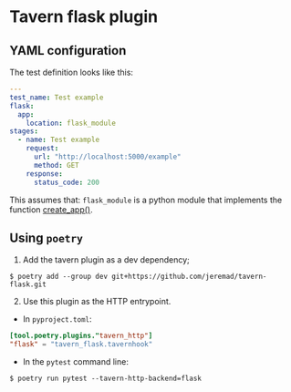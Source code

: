 # Tavern flask plugin

## YAML configuration

The test definition looks like this:

```yaml
---
test_name: Test example
flask:
  app:
    location: flask_module
stages:
  - name: Test example
    request:
      url: "http://localhost:5000/example"
      method: GET
    response:
      status_code: 200
```

This assumes that: `flask_module` is a python module that implements the function [create_app()](https://flask.palletsprojects.com/en/2.2.x/patterns/appfactories/#basic-factories).

## Using `poetry`

1. Add the tavern plugin as a dev dependency;

```shell
$ poetry add --group dev git+https://github.com/jeremad/tavern-flask.git
```

2. Use this plugin as the HTTP entrypoint.

* In `pyproject.toml`:

```toml
[tool.poetry.plugins."tavern_http"]
"flask" = "tavern_flask.tavernhook"
```

* In the `pytest` command line:

```shell
$ poetry run pytest --tavern-http-backend=flask
```
